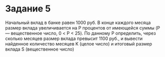 # Задание 5
Начальный вклад в банке равен 1000 руб. В конце каждого месяца размер вклада 
увеличивается на P процентов от имеющейся суммы (P — вещественное число, 0 < P < 
25). По данному P определить, через сколько месяцев размер вклада превысит 1100 
руб., и вывести найденное количество месяцев K (целое число) и итоговый размер 
вклада S (вещественное число)
